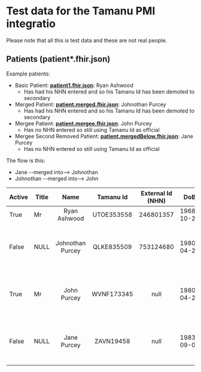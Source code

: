 # Test data for the Tamanu PMI integratio
Please note that all this is test data and these are not real people.

## Patients (patient*.fhir.json)
Example patients:
- Basic Patient: [**patient1.fhir.json**](patient1.fhir.json): Ryan Ashwood
    - Has had his NHN entered and so his Tamanu Id has been demoted to secondary
- Merged Patient: [**patient.merged.fhir.json**](patient.merged.fhir.json): Johnothan Purcey
    -  Has had his NHN entered and so his Tamanu Id has been demoted to secondary
- Mergee Patient: [**patient.mergee.fhir.json**](patient.mergee.fhir.json): John Purcey
     - Has no NHN entered so still using Tamanu Id as official
- Mergee Second Removed Patient: [**patient.mergedBelow.fhir.json**](patient.mergedBelow.fhir.json): Jane Purcey
    - Has no NHN entered so still using Tamanu Id as official


The flow is this:
- Jane      --merged into--> Johnothan
- Johnothan --merged into--> John



| Active | Title |       Name       | Tamanu Id  |   External Id (NHN)     |     DoB    |   Sex  | Phone   | Address       | Merged?                                              |
|--------|-------|:----------------:|:----------:|:-----------------------:|:----------:|:------:|---------|---------------|------------------------------------------------------|
| True   | Mr    | Ryan Ashwood     | UTOE353558 |        246801357        | 1968-10-28 | Male   | 7018569 | City: Lautoka | NULL                                                 |
| False  | NULL  | Johnothan Purcey | QLKE835509 |        753124680        | 1980-04-27 | Male   | 9639954 | NULL          | Replaced by John Purcey<br>See also Jane Purcey      |
| True   | Mr    | John Purcey      | WVNF173345 |            null         | 1980-04-27 | Male   | 8041123 | City: Nadi    | Replaces Johnothan Purcey<br>Replaces Jane Purcey    |
| False  | NULL  | Jane Purcey      | ZAVN19458  |            null         | 1983-09-03 | Female | 8682308 | NULL          | Replaced by John Purcey<br>See also Johnothan Purcey |